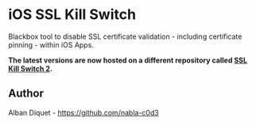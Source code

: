 iOS SSL Kill Switch
===================

Blackbox tool to disable SSL certificate validation - including certificate
pinning - within iOS Apps.

**The latest versions are now hosted on a different repository called 
[SSL Kill Switch 2](https://github.com/nabla-c0d3/ssl-kill-switch2).**


Author
------

Alban Diquet - https://github.com/nabla-c0d3
